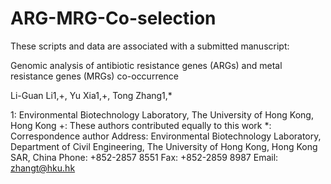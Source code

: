 # ARG-MRG-Co-selection

These scripts and data are associated with a submitted manuscript:

Genomic analysis of antibiotic resistance genes (ARGs) and metal resistance genes (MRGs) co-occurrence

Li-Guan Li1,+, Yu Xia1,+, Tong Zhang1,*

1: Environmental Biotechnology Laboratory, The University of Hong Kong, Hong Kong
+: These authors contributed equally to this work
*: Correspondence author
Address: Environmental Biotechnology Laboratory, Department of Civil Engineering, The University of Hong Kong, Hong Kong SAR, China 
Phone: +852-2857 8551
Fax: +852-2859 8987
Email: zhangt@hku.hk
